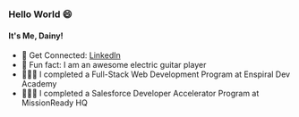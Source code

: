 ### Hello World 😄 

#### It's Me, Dainy!

- 🔭 Get Connected: <a href="https://www.linkedin.com/in/developerdainy/" target="-blank">LinkedIn</a>
- 🎸 Fun fact: I am an awesome electric guitar player
- 👩🏽‍🎓 I completed a Full-Stack Web Development Program at Enspiral Dev Academy
- 👩🏽‍🎓 I completed a Salesforce Developer Accelerator Program at MissionReady HQ


